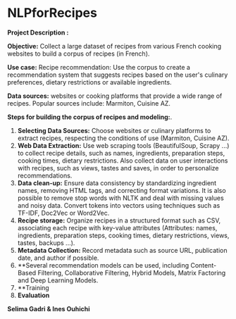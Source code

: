 # NLPforRecipes


**Project Description :**

**Objective:** Collect a large dataset of recipes from various French cooking websites to build a corpus of recipes (in French).

**Use case:** Recipe recommendation: Use the corpus to create a recommendation system that suggests recipes based on the user's culinary preferences, dietary restrictions or available ingredients.

**Data sources:** websites or cooking platforms that provide a wide range of recipes. Popular sources include: Marmiton, Cuisine AZ.

**Steps for building the corpus of recipes and modeling:**.

1. **Selecting Data Sources:** Choose websites or culinary platforms to extract recipes, respecting the conditions of use (Marmiton, Cuisine AZ).
1. **Web Data Extraction:** Use web scraping tools (BeautifulSoup, Scrapy ...) to collect recipe details, such as names, ingredients, preparation steps, cooking times, dietary restrictions. Also collect data on user interactions with recipes, such as views, tastes and saves, in order to personalize recommendations.
1. **Data clean-up:** Ensure data consistency by standardizing ingredient names, removing HTML tags, and correcting format variations. It is also possible to remove stop words with NLTK and deal with missing values and noisy data. Convert tokens into vectors using techniques such as TF-IDF, Doc2Vec or Word2Vec.
1. **Recipe storage:** Organize recipes in a structured format such as CSV, associating each recipe with key-value attributes (Attributes: names, ingredients, preparation steps, cooking times, dietary restrictions, views, tastes, backups ...).
1. **Metadata Collection:** Record metadata such as source URL, publication date, and author if possible.
1. **Several recommendation models can be used, including Content-Based Filtering, Collaborative Filtering, Hybrid Models, Matrix Factoring and Deep Learning Models.
1. **Training
1. **Evaluation** 



**Selima Gadri \& Ines Ouhichi**
